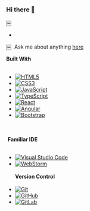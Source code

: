 ### Hi there 👋

￼

- 
￼
  Ask me about anything [here](https://www.linkedin.com/in/mrtanlclk/)



**Built With** <br/><br/>
* [![HTML5][HTML5.com]][HTML5-url]
* [![CSS3][CSS3.com]][CSS3-url]
* [![JavaScript][JavaScript.com]][JavaScript-url]
* [![TypeScript][TypeScript.com]][TypeScript-url]
* [![React][React.js]][React-url]
* [![Angular][Angular.io]][Angular-url]
* [![Bootstrap][Bootstrap.com]][Bootstrap-url]

<br/><br/>  **Familiar IDE** <br/><br/> 
* [![Visual Studio Code][Visual Studio Code.com]][Visual Studio Code-url]
* [![WebStorm][WebStorm.com]][WebStorm-url]
<br/><br/>
**Version Control** <br/><br/>
* [![Git][Git.com]][Git-url]
* [![GitHub][GitHub.com]][GitHub-url]
* [![GitLab][GitLab.com]][GitLab-url]

[React.js]: https://img.shields.io/badge/React-20232A?style=for-the-badge&logo=react&logoColor=61DAFB
[React-url]: https://reactjs.org/
[Angular.io]: https://img.shields.io/badge/Angular-DD0031?style=for-the-badge&logo=angular&logoColor=white
[Angular-url]: https://angular.io/
[Bootstrap.com]: https://img.shields.io/badge/Bootstrap-563D7C?style=for-the-badge&logo=bootstrap&logoColor=white
[Bootstrap-url]: https://getbootstrap.com
[HTML5.com]: https://img.shields.io/static/v1?style=for-the-badge&message=HTML5&color=E34F26&logo=HTML5&logoColor=FFFFFF&label=
[HTML5-url]: https://www.w3schools.com/html/
[CSS3.com]: https://img.shields.io/static/v1?style=for-the-badge&message=CSS3&color=1572B6&logo=CSS3&logoColor=FFFFFF&label=
[CSS3-url]: https://www.w3schools.com/css/default.asp
[JavaScript.com]: https://img.shields.io/static/v1?style=for-the-badge&message=JavaScript&color=222222&logo=JavaScript&logoColor=F7DF1E&label=
[JavaScript-url]: https://developer.mozilla.org/en-US/docs/Web/JavaScript
[TypeScript.com]: https://img.shields.io/static/v1?style=for-the-badge&message=TypeScript&color=3178C6&logo=TypeScript&logoColor=FFFFFF&label=
[TypeScript-url]: https://www.typescriptlang.org/
[WebStorm.com]: https://img.shields.io/static/v1?style=for-the-badge&message=WebStorm&color=000000&logo=WebStorm&logoColor=FFFFFF&label=
[WebStorm-url]: https://www.jetbrains.com/webstorm/
[Visual Studio Code.com]: https://img.shields.io/static/v1?style=for-the-badge&message=Visual+Studio+Code&color=007ACC&logo=Visual+Studio+Code&logoColor=FFFFFF&label=
[Visual Studio Code-url]: https://code.visualstudio.com/
[Git.com]: https://img.shields.io/static/v1?style=for-the-badge&message=Git&color=F05032&logo=Git&logoColor=FFFFFF&label=
[Git-url]: https://git-scm.com/
[GitHub.com]: https://img.shields.io/static/v1?style=for-the-badge&message=GitHub&color=181717&logo=GitHub&logoColor=FFFFFF&label=
[GitHub-url]: https://github.com/
[GitLab.com]: https://img.shields.io/static/v1?style=for-the-badge&message=GitLab&color=FC6D26&logo=GitLab&logoColor=FFFFFF&label=
[GitLab-url]: https://about.gitlab.com/
